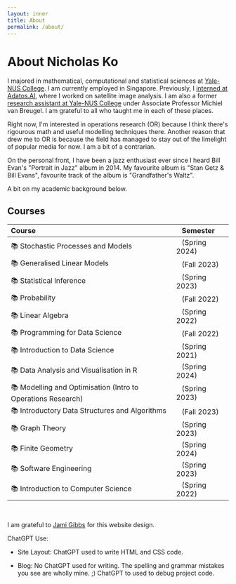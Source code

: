 ```yaml
---
layout: inner
title: About
permalink: /about/
---
```

# About Nicholas Ko

I majored in mathematical, computational and statistical sciences at [Yale-NUS College](https://www.yale-nus.edu.sg/about/key-facts/). I am currently employed in Singapore. Previously, I <u>interned at Adatos.AI</u>, where I worked on satellite image analysis. I am also a former <u> research assistant at Yale-NUS College</u> under Associate Professor Michiel van Breugel. I am grateful to all who taught me in each of these places.

Right now, I'm interested in operations research (OR) because I think there's rigourous math and useful modelling techniques there. Another reason that drew me to OR is because the field has managed to stay out of the limelight of popular media for now. I am a bit of a contrarian.

On the personal front, I have been a jazz enthusiast ever since I heard Bill Evan's "Portrait in Jazz" album in 2014. My favourite album is "Stan Getz & Bill Evans", favourite track of the album is "Grandfather's Waltz".

A bit on my academic background below.

## Courses

|Course|&nbsp;&nbsp;&nbsp;Semester|
|:-----|:--------------|
|📚 Stochastic Processes and Models|&nbsp;&nbsp;&nbsp;(Spring 2024)|
|📚 Generalised Linear Models|&nbsp;&nbsp;&nbsp;(Fall 2023)|
|📚 Statistical Inference|&nbsp;&nbsp;&nbsp;(Spring 2023)|
|📚 Probability|&nbsp;&nbsp;&nbsp;(Fall 2022)|
|📚 Linear Algebra |&nbsp;&nbsp;&nbsp;(Spring 2022)|
|📚 Programming for Data Science |&nbsp;&nbsp;&nbsp;(Fall 2022)|
|📚 Introduction to Data Science |&nbsp;&nbsp;&nbsp;(Spring 2021)|
|📚 Data Analysis and Visualisation in R |&nbsp;&nbsp;&nbsp;(Spring 2024)|
|📚 Modelling and Optimisation (Intro to Operations Research)|&nbsp;&nbsp;&nbsp;(Spring 2023)|
|📚 Introductory Data Structures and Algorithms|&nbsp;&nbsp;&nbsp;(Fall 2023)|
|📚 Graph Theory |&nbsp;&nbsp;&nbsp;(Spring 2023)|
|📚 Finite Geometry|&nbsp;&nbsp;&nbsp;(Spring 2024)|
|📚 Software Engineering |&nbsp;&nbsp;&nbsp;(Spring 2023)|
|📚 Introduction to Computer Science|&nbsp;&nbsp;&nbsp;(Spring 2022)|


&nbsp;


I am grateful to [Jami Gibbs](https://github.com/jamigibbs/phantom) for this website design. 


ChatGPT Use:

* Site Layout: ChatGPT used to write HTML and CSS code.
  
* Blog: No ChatGPT used for writing. The spelling and grammar mistakes you see are wholly mine. ;) ChatGPT to used to debug project code. 

